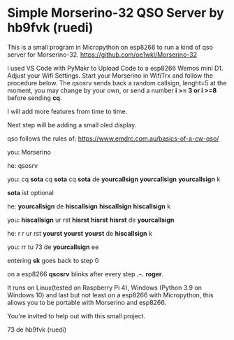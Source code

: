 # Simple Morserino-32 QSO Server by hb9fvk (ruedi)

This is a small program in Micropython on esp8266 to run a kind of qso server for Morserino-32. https://github.com/oe1wkl/Morserino-32

i used VS Code with PyMakr to Upload Code to a esp8266 Wemos mini D1. Adjust your Wifi Settings. Start your Morserino in WifiTrx and follow the procedure below. The qsosrv sends back a random callsign, lenght=5 at the moment, you may change by your own, or send a number **i >= 3 or i >=8** before sending **cq**. 

I will add more features from time to time.

Next step will be adding a small oled display.

qso follows the rules of: https://www.emdrc.com.au/basics-of-a-cw-qso/

you: Morserino

he: qsosrv

you: cq **sota** cq **sota** cq **sota** de **yourcallsign** **yourcallsign** **yourcallsign** k

**sota** ist optional

he: **yourcallsign** de **hiscallsign**  **hiscallsign** **hiscallsign** k


you: **hiscallsign** ur rst **hisrst** **hisrst** **hisrst** de **yourcallsign**


he: r r ur rst **yourst** **yourst**  **yourst** de **hiscallsign** k


you: rr tu 73 de **yourcallsign** ee


entering **sk** goes back to step 0


on a esp8266 **qsosrv** blinks after every step **.-.** **roger**. 

It runs on Linux(tested on Raspberry Pi 4), Windows (Python 3.9 on Windows 10) and last but not least on a esp8266 with Micropython, this allows you to be portable with Morserino and esp8266.

You're invited to help out with this small project.

73 de hb9fvk (ruedi)

